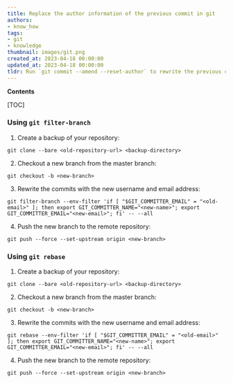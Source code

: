 ```yaml
---
title: Replace the author information of the previous commit in git
authors:
- know_how
tags:
- git
- knowledge
thumbnail: images/git.png
created_at: 2023-04-18 00:00:00
updated_at: 2023-04-18 00:00:00
tldr: Run `git commit --amend --reset-author` to rewrite the previous commit usernames and emails.
---
```


**Contents**

[TOC]

### Using `git filter-branch`

1. Create a backup of your repository:

`git clone --bare <old-repository-url> <backup-directory>`

2. Checkout a new branch from the master branch:

`git checkout -b <new-branch>`

3. Rewrite the commits with the new username and email address:

`git filter-branch --env-filter 'if [ "$GIT_COMMITTER_EMAIL" = "<old-email>" ]; then
    export GIT_COMMITTER_NAME="<new-name>";
    export GIT_COMMITTER_EMAIL="<new-email>";
fi' -- --all`

4. Push the new branch to the remote repository:

`git push --force --set-upstream origin <new-branch>`

### Using `git rebase`

1. Create a backup of your repository:

`git clone --bare <old-repository-url> <backup-directory>`

2. Checkout a new branch from the master branch:

`git checkout -b <new-branch>`

3. Rewrite the commits with the new username and email address:

`git rebase --env-filter 'if [ "$GIT_COMMITTER_EMAIL" = "<old-email>" ]; then
    export GIT_COMMITTER_NAME="<new-name>";
    export GIT_COMMITTER_EMAIL="<new-email>";
fi' -- --all`

4. Push the new branch to the remote repository:

`git push --force --set-upstream origin <new-branch>`

